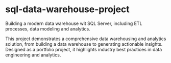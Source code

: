 # sql-data-warehouse-project
Building a modern data warehouse wit SQL Server, including ETL processes, data modeling and  analytics.

This project demonstrates a comprehensive data warehousing and analytics solution, from building a data warehouse to generating actionable insights. Designed as a portfolio project, it highlights industry best practices in data engineering and analytics.
